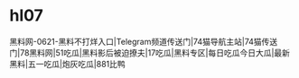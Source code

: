 # hl07
黑料网-0621-黑料不打烊入口|Telegram频道传送门|74猫导航主站|74猫传送门|78黑料网|51吃瓜|黑料影后被迫撩夫|17吃瓜|黑料专区|每日吃瓜今日大瓜|最新黑料|五一吃瓜|炮灰吃瓜|881比鸭
